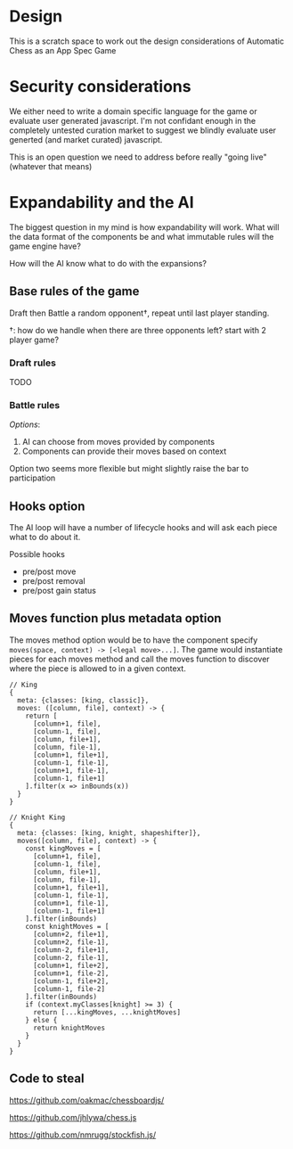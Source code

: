 # Design

This is a scratch space to work out the design considerations
of Automatic Chess as an App Spec Game

# Security considerations

We either need to write a domain specific language for the game
or evaluate user generated javascript. I'm not confidant enough
in the completely untested curation market to suggest we blindly
evaluate user generted (and market curated) javascript.

This is an open question we need to address before really "going
live" (whatever that means)

# Expandability and the AI

The biggest question in my mind is how expandability will work.
What will the data format of the components be and what
immutable rules will the game engine have?

How will the AI know what to do with the expansions?

## Base rules of the game

Draft then Battle a random opponent†, repeat until last player standing.

†: how do we handle when there are three opponents left? start with 2 player game?

### Draft rules
TODO

### Battle rules

*Options*:
1. AI can choose from moves provided by components
2. Components can provide their moves based on context

Option two seems more flexible but might slightly raise the bar to participation




## Hooks option

The AI loop will have a number of lifecycle hooks and will
ask each piece what to do about it.

Possible hooks

* pre/post move
* pre/post removal
* pre/post gain status


## Moves function plus metadata option

The moves method option would be to have the component specify
`moves(space, context) -> [<legal move>...]`. The game would
instantiate pieces for each moves method and call the moves
function to discover where the piece is allowed to in a given
context.

```
// King
{
  meta: {classes: [king, classic]},
  moves: ([column, file], context) -> {
    return [
      [column+1, file],
      [column-1, file],
      [column, file+1],
      [column, file-1],
      [column+1, file+1],
      [column-1, file-1],
      [column+1, file-1],
      [column-1, file+1]
    ].filter(x => inBounds(x))
  }
}

// Knight King
{
  meta: {classes: [king, knight, shapeshifter]},
  moves([column, file], context) -> {
    const kingMoves = [
      [column+1, file],
      [column-1, file],
      [column, file+1],
      [column, file-1],
      [column+1, file+1],
      [column-1, file-1],
      [column+1, file-1],
      [column-1, file+1]
    ].filter(inBounds)
    const knightMoves = [
      [column+2, file+1],      
      [column+2, file-1],
      [column-2, file+1],
      [column-2, file-1],
      [column+1, file+2],
      [column+1, file-2],
      [column-1, file+2],
      [column-1, file-2]    
    ].filter(inBounds)
    if (context.myClasses[knight] >= 3) {
      return [...kingMoves, ...knightMoves]
    } else {
      return knightMoves
    }
  }
}
```
## Code to steal
https://github.com/oakmac/chessboardjs/

https://github.com/jhlywa/chess.js

https://github.com/nmrugg/stockfish.js/
